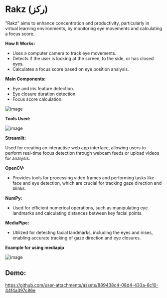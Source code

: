 # Rakz (ركز)

"Rakz" aims to enhance concentration and productivity, particularly in virtual learning environments, by monitoring eye movements and calculating a focus score.

**How It Works:**
- Uses a computer camera to track eye movements.
- Detects if the user is looking at the screen, to the side, or has closed eyes.
- Calculates a focus score based on eye position analysis.

**Main Components:**
- Eye and iris feature detection.
- Eye closure duration detection.
- Focus score calculation.


![image](https://github.com/user-attachments/assets/b5853b2d-ad5d-4912-923d-be63cf601904)


**Tools Used:**

![image](https://github.com/user-attachments/assets/ca1bc291-eab1-4b77-9ccc-524073d3b29d)


**Streamlit:**

Used for creating an interactive web app interface, allowing users to perform real-time focus detection through webcam feeds or upload videos for analysis.


**OpenCV:**

- Provides tools for processing video frames and performing tasks like face and eye detection, which are crucial for tracking gaze direction and blinks.

  
**NumPy:**

- Used for efficient numerical operations, such as manipulating eye landmarks and calculating distances between key facial points.

  
**MediaPipe:**

- Utilized for detecting facial landmarks, including the eyes and irises, enabling accurate tracking of gaze direction and eye closures.



**Example for using mediapip**

![image](https://github.com/user-attachments/assets/e6a94375-244e-46e0-9111-6708c1f0afb9)



## Demo:

https://github.com/user-attachments/assets/889438c4-08d4-433a-8c10-44f4a397c86e


